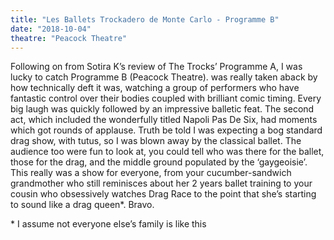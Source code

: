```yaml
---
title: "Les Ballets Trockadero de Monte Carlo - Programme B"
date: "2018-10-04"
theatre: "Peacock Theatre"
---
```


Following on from Sotira K’s review of The Trocks’ Programme A, I was lucky
to catch Programme B (Peacock Theatre). was really taken
aback by how technically deft it was, watching a group of
performers who have fantastic control over their bodies coupled with
brilliant comic timing. Every big laugh was quickly followed by an
impressive balletic feat. The second act, which included the
wonderfully titled Napoli Pas De Six, had moments which got rounds
of applause. Truth be told I was expecting a bog standard drag
show, with tutus, so I was blown away by the classical ballet. The
audience too were fun to look at, you could tell who was there for
the ballet, those for the drag, and the middle ground populated by
the ‘gaygeoisie’. This really was a show for everyone, from your
cucumber-sandwich grandmother who still reminisces about her
2 years ballet training to your cousin who obsessively watches
Drag Race to the point that she’s starting to sound like a drag queen\*. Bravo.

\* I assume not everyone else’s family is like this
